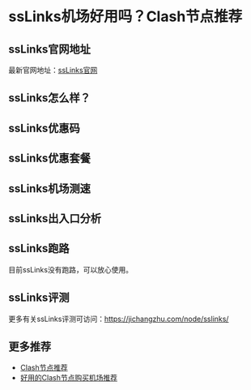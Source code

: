 # ssLinks机场好用吗？Clash节点推荐

## ssLinks官网地址
最新官网地址：[ssLinks官网](https://ct.affxc.com/sslinks/)

## ssLinks怎么样？


## ssLinks优惠码


## ssLinks优惠套餐


## ssLinks机场测速


## ssLinks出入口分析


## ssLinks跑路
目前ssLinks没有跑路，可以放心使用。

## ssLinks评测
更多有关ssLinks评测可访问：https://jichangzhu.com/node/sslinks/

## 更多推荐
 - [Clash节点推荐](https://github.com/clashdownload/Clash)
 - [好用的Clash节点购买机场推荐](https://clash.top/node/?utm_source=github&utm_medium=clashdownload-details)
